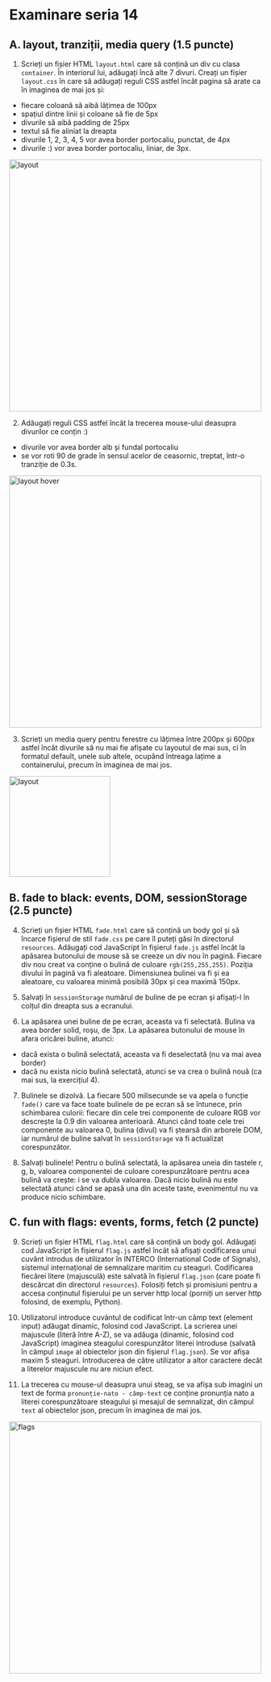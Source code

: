 # Examinare seria 14

## A. layout, tranziții, media query (1.5 puncte)
1. Scrieți un fișier HTML `layout.html` care să conțină un div cu clasa `container`. În interiorul lui, adăugați încă alte 7 divuri. Creați un fișier `layout.css` în care să adăugați reguli CSS astfel încât pagina să arate ca în imaginea de mai jos și:
- fiecare coloană să aibă lățimea de 100px
- spațiul dintre linii și coloane să fie de 5px
- divurile să aibă padding de 25px
- textul să fie aliniat la dreapta
- divurile 1, 2, 3, 4, 5 vor avea border portocaliu, punctat, de 4px
- divurile :) vor avea border portocaliu, liniar, de 3px.

<img alt="layout" src="resources/images/layout.png" width="500px">

2. Adăugați reguli CSS astfel încât la trecerea mouse-ului deasupra divurilor ce conțin :)
- divurile vor avea border alb și fundal portocaliu
- se vor roti 90 de grade în sensul acelor de ceasornic, treptat, într-o tranziție de 0.3s.
 
<img alt="layout hover" src="resources/images/layout-hover.png" width="500px">

3. Scrieți un media query pentru ferestre cu lățimea între 200px și 600px astfel încât divurile să nu mai fie afișate cu layoutul de mai sus, ci în formatul default, unele sub altele, ocupând întreaga lațime a containerului, precum în imaginea de mai jos.

<img alt="layout" src="resources/images/layout-media.png" width="200px">

## B. fade to black: events, DOM, sessionStorage (2.5 puncte)

4. Scrieți un fișier HTML `fade.html` care să conțină un body gol și să încarce fișierul de stil `fade.css` pe care îl puteți găsi în directorul `resources`. Adăugați cod JavaScript în fișierul `fade.js` astfel încât la apăsarea butonului de mouse să se creeze un div nou în pagină. Fiecare div nou creat va conține o bulină de culoare `rgb(255,255,255)`. Poziția divului în pagină va fi aleatoare. Dimensiunea bulinei va fi și ea aleatoare, cu valoarea minimă posibilă 30px și cea maximă 150px.

5. Salvați în `sessionStorage` numărul de buline de pe ecran și afișați-l în colțul din dreapta sus a ecranului.

6. La apăsarea unei buline de pe ecran, aceasta va fi selectată. Bulina va avea border solid, roșu, de 3px. La apăsarea butonului de mouse în afara oricărei buline, atunci:
- dacă exista o bulină selectată, aceasta va fi deselectată (nu va mai avea border)
- dacă nu exista nicio bulină selectată, atunci se va crea o bulină nouă (ca mai sus, la exercițiul 4).

7. Bulinele se dizolvă. La fiecare 500 milisecunde se va apela o funcție `fade()` care va face toate bulinele de pe ecran să se întunece, prin schimbarea culorii: fiecare din cele trei componente de culoare RGB vor descrește la 0.9 din valoarea anterioară. Atunci când toate cele trei componente au valoarea 0, bulina (divul) va fi ștearsă din arborele DOM, iar numărul de buline salvat în `sessionStorage` va fi actualizat corespunzător.

8. Salvați bulinele! Pentru o bulină selectată, la apăsarea uneia din tastele r, g, b, valoarea componentei de culoare corespunzătoare pentru acea bulină va crește: i se va dubla valoarea. Dacă nicio bulină nu este selectată atunci când se apasă una din aceste taste, evenimentul nu va produce nicio schimbare.

## C. fun with flags: events, forms, fetch (2 puncte)

9. Scrieți un fișier HTML `flag.html` care să conțină un body gol. Adăugați cod JavaScript în fișierul `flag.js` astfel încât să afișați codificarea unui cuvânt introdus de utilizator în INTERCO (International Code of Signals), sistemul internațional de semnalizare maritim cu steaguri. Codificarea fiecărei litere (majusculă) este salvată în fișierul `flag.json` (care poate fi descărcat din directorul `resources`). Folosiți fetch și promisiuni pentru a accesa conținutul fișierului pe un server http local (porniți un server http folosind, de exemplu, Python). 

10. Utilizatorul introduce cuvântul de codificat într-un câmp text (element input) adăugat dinamic, folosind cod JavaScript. La scrierea unei majuscule (literă între A-Z), se va adăuga (dinamic, folosind cod JavaScript) imaginea steagului corespunzător literei introduse (salvată în câmpul `image` al obiectelor json din fișierul `flag.json`). Se vor afișa maxim 5 steaguri. Introducerea de către utilizator a altor caractere decât a literelor majuscule nu are niciun efect.

11. La trecerea cu mouse-ul deasupra unui steag, se va afișa sub imagini un text de forma `pronunție-nato - câmp-text` ce conține pronunția nato a literei corespunzătoare steagului și mesajul de semnalizat, din câmpul `text` al obiectelor json, precum în imaginea de mai jos.

<img alt="flags" src="resources/images/flags.png" width="500px">




